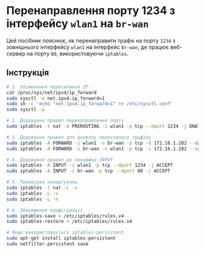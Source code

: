 # Перенаправлення порту 1234 з інтерфейсу `wlan1` на `br-wan`

Цей посібник пояснює, як перенаправити трафік на порту `1234` з зовнішнього інтерфейсу `wlan1` на інтерфейс `br-wan`, де працює веб-сервер на порту `80`, використовуючи `iptables`.

## Інструкція

```bash
# 1. Увімкнення пересилання IP
cat /proc/sys/net/ipv4/ip_forward
sudo sysctl -w net.ipv4.ip_forward=1
sudo sh -c 'echo "net.ipv4.ip_forward=1" >> /etc/sysctl.conf'
sudo sysctl -p

# 2. Додавання правил перенаправлення порту
sudo iptables -t nat -A PREROUTING -i wlan1 -p tcp --dport 1234 -j DNAT --to-destination 172.16.1.102:80

# 3. Додавання правил для дозволу пересланого трафіку
sudo iptables -A FORWARD -i wlan1 -o br-wan -p tcp -d 172.16.1.102 --dport 80 -m state --state NEW,ESTABLISHED,RELATED -j ACCEPT
sudo iptables -A FORWARD -i br-wan -o wlan1 -p tcp -s 172.16.1.102 --sport 80 -m state --state ESTABLISHED,RELATED -j ACCEPT

# 4. Додавання правил до ланцюжка INPUT
sudo iptables -A INPUT -i wlan1 -p tcp --dport 1234 -j ACCEPT
sudo iptables -A INPUT -i br-wan -p tcp --dport 80 -j ACCEPT

# 5. Перевірка налаштувань
sudo iptables -t nat -L -v
sudo iptables -L -v
sudo iptables -L -n

# 6. Збереження конфігурації
sudo iptables-save > /etc/iptables/rules.v4
sudo iptables-restore < /etc/iptables/rules.v4

# Якщо використовується iptables-persistent
sudo apt-get install iptables-persistent
sudo netfilter-persistent save
